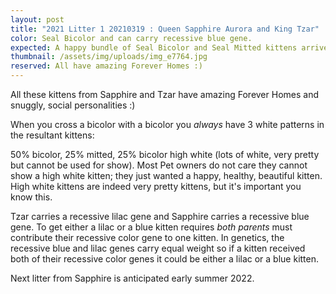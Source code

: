 ```yaml
---
layout: post
title: "2021 Litter 1 20210319 : Queen Sapphire Aurora and King Tzar"
color: Seal Bicolor and can carry recessive blue gene.
expected: A happy bundle of Seal Bicolor and Seal Mitted kittens arrived March 19, 2021.
thumbnail: /assets/img/uploads/img_e7764.jpg
reserved: All have amazing Forever Homes :)
---
```

All these kittens from Sapphire and Tzar have amazing Forever Homes  and snuggly, social personalities :)

When you cross a bicolor with a bicolor you *always* have 3 white patterns in the resultant kittens:

 50% bicolor, 25% mitted, 25% bicolor high white (lots of white, very pretty but cannot be used for show). Most Pet owners do not care they cannot show a high white kitten; they just wanted a happy, healthy, beautiful kitten. High white kittens are indeed very pretty kittens, but it's important you know this. 

 Tzar carries a recessive lilac gene and Sapphire carries a recessive blue gene. To get either a lilac or a blue kitten  requires *both parents* must contribute their recessive color gene to one  kitten.  In genetics, the recessive blue and lilac genes carry equal weight so if a kitten received both of their recessive color genes it could be either a lilac or a blue kitten. 

Next litter from Sapphire is anticipated early summer 2022.